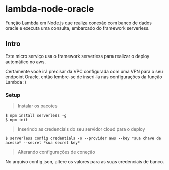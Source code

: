

# lambda-node-oracle

Função Lambda em Node.js que realiza conexão com banco de dados oracle e executa uma consulta, embarcado do framework serverless.


## Intro

Este micro serviço usa o framework serverless para realizar o deploy automático no aws.

Certamente você irá precisar da VPC configurada com uma VPN para o seu endpoint Oracle, então lembre-se de inseri-la nas configurações da função Lambda :)


### Setup

> Instalar os pacotes

```shell
$ npm install serverless -g
$ npm init
```
> Inserindo as credenciais do seu servidor cloud para o deploy

```shell
$ serverless config credentials -o --provider aws --key *sua chave de acesso* --secret *sua secret key*

```
> Alterando configurações de coneção

No arquivo config.json, altere os valores para as suas credenciais de banco.
